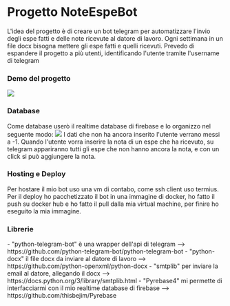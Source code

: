 <h1>Progetto NoteEspeBot</h1>
  L'idea del progetto è di creare un bot telegram per automatizzare l'invio degli espe fatti e delle note ricevute al datore di lavoro.
  Ogni settimana in un file docx bisogna mettere gli espe fatti e quelli ricevuti.
  Prevedo di espandere il progetto a più utenti, identificando l'utente tramite l'username di telegram 

<h3>Demo del progetto</h3>
<img src="https://user-images.githubusercontent.com/49570615/118365545-7c9ba480-b59d-11eb-9e89-e91620cdd34d.PNG">


<h3>Database</h3>
Come database userò il realtime database di firebase e lo organizzo nel seguente modo:
<img src = "https://user-images.githubusercontent.com/49570615/118365475-39413600-b59d-11eb-81ac-339cba93958a.PNG">
I dati che non ha ancora inserito l'utente verrano messi a -1.
Quando l'utente vorra inserire la nota di un espe che ha ricevuto, su telegram appariranno tutti gli espe che non hanno ancora la nota,
e con un click si può aggiungere la nota.

<h3>Hosting e Deploy</h3>
Per hostare il mio bot uso una vm di contabo, come ssh client uso termius.
Per il deploy ho pacchetizzato il bot in una immagine di docker, ho fatto il push su docker hub e ho fatto il pull dalla mia virtual machine, per finire ho eseguito la mia immagine.

<h3>Librerie</h3>
- "python-telegram-bot" è una wrapper dell'api di telegram --> https://github.com/python-telegram-bot/python-telegram-bot
- "python-docx" il file docx da inviare al datore di lavoro --> https://github.com/python-openxml/python-docx
- "smtplib" per inviare la email al datore, allegando il docx --> https://docs.python.org/3/library/smtplib.html
- "Pyrebase4" mi permette di interfacciarmi con il mio realtime database di firebase --> https://github.com/thisbejim/Pyrebase


